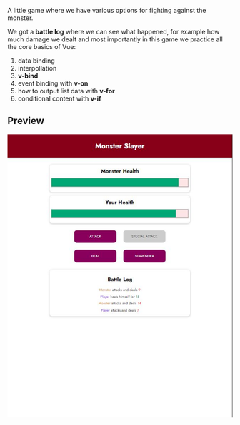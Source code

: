 A little game where we have various options for fighting against the monster.

We got a **battle log** where we can see what happened, for example how much damage we dealt and most importantly in this game we practice all the core basics of Vue:
1. data binding
2. interpollation
3. **v-bind**
4. event binding with **v-on**
5. how to output list data with **v-for**
6. conditional content with **v-if**

## Preview
<img src="game.jpg">
